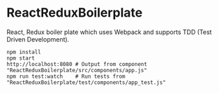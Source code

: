 # ReactReduxBoilerplate
React, Redux boiler plate which uses Webpack and supports TDD (Test Driven Development).

```
npm install
npm start
http://localhost:8080 # Output from component "ReactReduxBoilerplate/src/components/app.js"
npm run test:watch    # Run tests from "ReactReduxBoilerplate/test/components/app_test.js"
```
